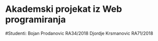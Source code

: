 # Akademski projekat iz Web programiranja

#Studenti:
Bojan Prodanovic RA34/2018
Djordje Krsmanovic RA71/2018
